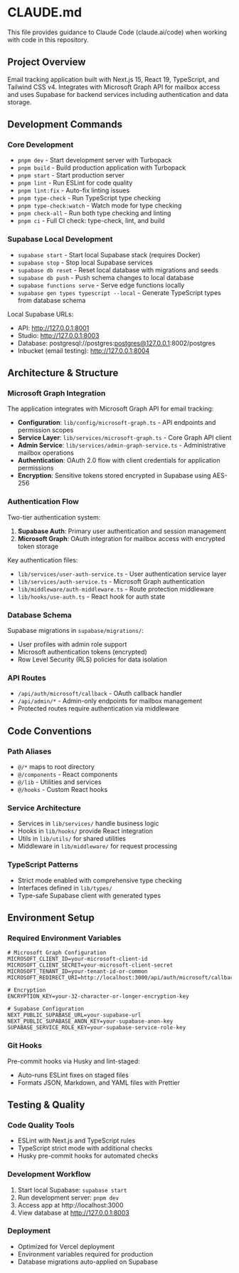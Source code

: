 # CLAUDE.md

This file provides guidance to Claude Code (claude.ai/code) when working with code in this repository.

## Project Overview

Email tracking application built with Next.js 15, React 19, TypeScript, and Tailwind CSS v4. Integrates with Microsoft Graph API for mailbox access and uses Supabase for backend services including authentication and data storage.

## Development Commands

### Core Development
- `pnpm dev` - Start development server with Turbopack
- `pnpm build` - Build production application with Turbopack
- `pnpm start` - Start production server
- `pnpm lint` - Run ESLint for code quality
- `pnpm lint:fix` - Auto-fix linting issues
- `pnpm type-check` - Run TypeScript type checking
- `pnpm type-check:watch` - Watch mode for type checking
- `pnpm check-all` - Run both type checking and linting
- `pnpm ci` - Full CI check: type-check, lint, and build

### Supabase Local Development
- `supabase start` - Start local Supabase stack (requires Docker)
- `supabase stop` - Stop local Supabase services
- `supabase db reset` - Reset local database with migrations and seeds
- `supabase db push` - Push schema changes to local database
- `supabase functions serve` - Serve edge functions locally
- `supabase gen types typescript --local` - Generate TypeScript types from database schema

Local Supabase URLs:
- API: http://127.0.0.1:8001
- Studio: http://127.0.0.1:8003
- Database: postgresql://postgres:postgres@127.0.0.1:8002/postgres
- Inbucket (email testing): http://127.0.0.1:8004

## Architecture & Structure

### Microsoft Graph Integration
The application integrates with Microsoft Graph API for email tracking:
- **Configuration**: `lib/config/microsoft-graph.ts` - API endpoints and permission scopes
- **Service Layer**: `lib/services/microsoft-graph.ts` - Core Graph API client
- **Admin Service**: `lib/services/admin-graph-service.ts` - Administrative mailbox operations
- **Authentication**: OAuth 2.0 flow with client credentials for application permissions
- **Encryption**: Sensitive tokens stored encrypted in Supabase using AES-256

### Authentication Flow
Two-tier authentication system:
1. **Supabase Auth**: Primary user authentication and session management
2. **Microsoft Graph**: OAuth integration for mailbox access with encrypted token storage

Key authentication files:
- `lib/services/user-auth-service.ts` - User authentication service layer
- `lib/services/auth-service.ts` - Microsoft Graph authentication
- `lib/middleware/auth-middleware.ts` - Route protection middleware
- `lib/hooks/use-auth.ts` - React hook for auth state

### Database Schema
Supabase migrations in `supabase/migrations/`:
- User profiles with admin role support
- Microsoft authentication tokens (encrypted)
- Row Level Security (RLS) policies for data isolation

### API Routes
- `/api/auth/microsoft/callback` - OAuth callback handler
- `/api/admin/*` - Admin-only endpoints for mailbox management
- Protected routes require authentication via middleware

## Code Conventions

### Path Aliases
- `@/*` maps to root directory
- `@/components` - React components
- `@/lib` - Utilities and services
- `@/hooks` - Custom React hooks

### Service Architecture
- Services in `lib/services/` handle business logic
- Hooks in `lib/hooks/` provide React integration
- Utils in `lib/utils/` for shared utilities
- Middleware in `lib/middleware/` for request processing

### TypeScript Patterns
- Strict mode enabled with comprehensive type checking
- Interfaces defined in `lib/types/`
- Type-safe Supabase client with generated types

## Environment Setup

### Required Environment Variables
```
# Microsoft Graph Configuration
MICROSOFT_CLIENT_ID=your-microsoft-client-id
MICROSOFT_CLIENT_SECRET=your-microsoft-client-secret
MICROSOFT_TENANT_ID=your-tenant-id-or-common
MICROSOFT_REDIRECT_URI=http://localhost:3000/api/auth/microsoft/callback

# Encryption
ENCRYPTION_KEY=your-32-character-or-longer-encryption-key

# Supabase Configuration
NEXT_PUBLIC_SUPABASE_URL=your-supabase-url
NEXT_PUBLIC_SUPABASE_ANON_KEY=your-supabase-anon-key
SUPABASE_SERVICE_ROLE_KEY=your-supabase-service-role-key
```

### Git Hooks
Pre-commit hooks via Husky and lint-staged:
- Auto-runs ESLint fixes on staged files
- Formats JSON, Markdown, and YAML files with Prettier

## Testing & Quality

### Code Quality Tools
- ESLint with Next.js and TypeScript rules
- TypeScript strict mode with additional checks
- Husky pre-commit hooks for automated checks

### Development Workflow
1. Start local Supabase: `supabase start`
2. Run development server: `pnpm dev`
3. Access app at http://localhost:3000
4. View database at http://127.0.0.1:8003

### Deployment
- Optimized for Vercel deployment
- Environment variables required for production
- Database migrations auto-applied on Supabase